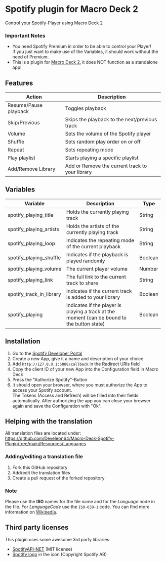 # Spotify plugin for Macro Deck 2
Control your Spotify-Player using Macro Deck 2

### Important Notes
- You need Spotify Premium in order to be able to control your Player!\
  If you just want to make use of the Variables, it should work without the need of Premium.
- This is a plugin for [Macro Deck 2](https://github.com/SuchByte/Macro-Deck), it does NOT function as a standalone app!

## Features
| Action | Description |
| --- | --- |
| Resume/Pause playback | Toggles playback |
| Skip/Previous | Skips the playback to the next/previous track |
| Volume | Sets the volume of the Spotify player |
| Shuffle | Sets random play order on or off |
| Repeat | Sets repeating mode |
| Play playlist | Starts playing a specific playlist |
| Add/Remove Library | Add or Remove the current track to your library |

## Variables
| Variable | Description | Type |
| --- | --- | --- |
| spotify_playing_title | Holds the currently playing track | String |
| spotify_playing_artists | Holds the artists of the currently playing track | String |
| spotify_playing_loop | Indicates the repeating mode of the current playback | String |
| spotify_playing_shuffle | Indicates if the playback is played randomly | Boolean |
| spotify_playing_volume | The current player volume | Number |
| spotify_playing_link | The full link to the current track to share | String |
| spotify_track_in_library | Indicates if the current track is added to your library | Boolean |
| spotify_playing | Indicates if the player is playing a track at the moment (can be bound to the button state) | Boolean |

## Installation
1. Go to the [Spotify Developer Portal](https://developers.spotify.com/)
2. Create a new App, give it a name and description of your choice
3. Add ``http://127.0.0.1:5000/callback`` in the Redirect URIs field
4. Copy the client ID of your new App into the Configuration field in Macro Deck
5. Press the "Authorize Spotify"-Button
6. It should open your browser, where you must authorize the App to access your Spotify account.\
  The Tokens (Access and Refresh) will be filled into their fields automatically. After authorizing the app you can close your browser again and save the Configuration with "Ok".

## Helping with the translation
All translation files are located under:\
https://github.com/Develeon64/Macro-Deck-Spotify-Plugin/tree/main/Resources/Languages

### Adding/editing a translation file
1. Fork this GitHub repository
2. Add/edit the translation files
3. Create a pull request of the forked repository

### Note
Please use the **ISO** names for the file name and for the *Language* node in the file. For *LanguageCode* use the ``ISO-639-1`` code. You can find more information on [Wikipedia](https://en.wikipedia.org/wiki/List_of_ISO_639-1_codes).

## Third party licenses
This plugin uses some awesome 3rd party libraries:
- [SpotifyAPI-NET](https://github.com/JohnnyCrazy/SpotifyAPI-NET) (MIT license)
- [Spotify logo](https://developer.spotify.com/documentation/general/design-and-branding/#using-our-logo) in the icon (Copyright Spotify AB)
